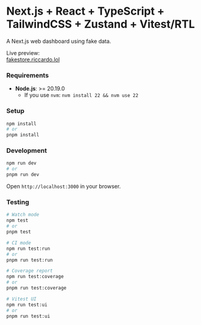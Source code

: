 # Next.js + React + TypeScript + TailwindCSS + Zustand + Vitest/RTL

A Next.js web dashboard using fake data.

Live preview:  
[fakestore.riccardo.lol](https://fakestore.riccardo.lol)

### Requirements

- **Node.js**: >= 20.19.0  
  - If you use `nvm`: `nvm install 22 && nvm use 22`

### Setup
```bash
npm install
# or
pnpm install
```

### Development
```bash
npm run dev
# or 
pnpm run dev
```
Open `http://localhost:3000` in your browser.

### Testing
```bash
# Watch mode
npm test
# or 
pnpm test

# CI mode
npm run test:run
# or 
pnpm run test:run

# Coverage report
npm run test:coverage
# or 
pnpm run test:coverage

# Vitest UI
npm run test:ui
# or 
pnpm run test:ui
```